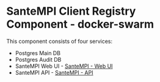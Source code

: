 
# SanteMPI Client Registry Component - docker-swarm

This component consists of four services:

* Postgres Main DB
* Postgres Audit DB
* SanteMPI Web UI - [SanteMPI - Web UI](https://santesuite.com/)
* SanteMPI API - [SanteMPI - API](https://santesuite.com/)

